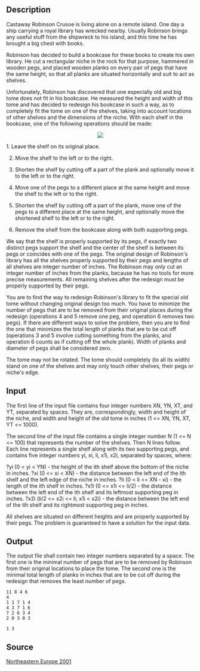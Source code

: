 <h2>Description</h2><p>Castaway Robinson Crusoe is living alone on a remote island. One day a ship carrying a royal library has wrecked nearby. Usually Robinson brings any useful stuff from the shipwreck to his island, and this time he has brought a big chest with books.
</p>
Robinson has decided to build a bookcase for these books to create his own library. He cut a rectangular niche in the rock for that purpose, hammered in wooden pegs, and placed wooden planks on every pair of pegs that have the same height, so that all planks are situated horizontally and suit to act as shelves.

Unfortunately, Robinson has discovered that one especially old and big tome does not fit in his bookcase. He measured the height and width of this tome and has decided to redesign his bookcase in such a way, as to completely fit the tome on one of the shelves, taking into account locations of other shelves and the dimensions of the niche. With each shelf in the bookcase, one of the following operations should be made:
<center><img src="images/1116/1116_1.gif"></center><p>
</p>1. Leave the shelf on its original place.

2. Move the shelf to the left or to the right.

3. Shorten the shelf by cutting off a part of the plank and optionally move it to the left or to the right.

4. Move one of the pegs to a different place at the same height and move the shelf to the left or to the right.

5. Shorten the shelf by cutting off a part of the plank, move one of the pegs to a different place at the same height, and optionally move the shortened shelf to the left or to the right.

6. Remove the shelf from the bookcase along with both supporting pegs.

We say that the shelf is properly supported by its pegs, if exactly two distinct pegs support the shelf and the center of the shelf is between its pegs or coincides with one of the pegs. The original design of Robinson's library has all the shelves properly supported by their pegs and lengths of all shelves are integer number of inches. The Robinson may only cut an integer number of inches from the planks, because he has no tools for more precise measurements. All remaining shelves after the redesign must be properly supported by their pegs.

You are to find the way to redesign Robinson's library to fit the special old tome without changing original design too much. You have to minimize the number of pegs that are to be removed from their original places during the redesign (operations 4 and 5 remove one peg, and operation 6 removes two pegs). If there are different ways to solve the problem, then you are to find the one that minimizes the total length of planks that are to be cut off (operations 3 and 5 involve cutting something from the planks, and operation 6 counts as if cutting off the whole plank). Width of planks and diameter of pegs shall be considered zero.

The tome may not be rotated. The tome should completely (to all its width) stand on one of the shelves and may only touch other shelves, their pegs or niche's edge.
<h2>Input</h2><p>The first line of the input file contains four integer numbers XN, YN, XT, and YT, separated by spaces. They are, correspondingly, width and height of the niche, and width and height of the old tome in inches (1 &lt;= XN, YN, XT, YT &lt;= 1000).
</p>
The second line of the input file contains a single integer number N (1 &lt;= N &lt;= 100) that represents the number of the shelves. Then N lines follow. Each line represents a single shelf along with its two supporting pegs, and contains five integer numbers yi, xi, li, x1i, x2i, separated by spaces, where:

?yi (0 &lt; yi &lt; YN) - the height of the ith shelf above the bottom of the niche in inches.
?xi (0 &lt;= xi &lt; XN) - the distance between the left end of the ith shelf and the left edge of the niche in inches.
?li (0 &lt; li &lt;= XN - xi) - the length of the ith shelf in inches.
?x1i (0 &lt;= x1i &lt;= li/2) - the distance between the left end of the ith shelf and its leftmost supporting peg in inches.
?x2i (li/2 &lt;= x2i &lt;= li; x1i &lt; x2i) - the distance between the left end of the ith shelf and its rightmost supporting peg in inches.

All shelves are situated on different heights and are properly supported by their pegs. The problem is guaranteed to have a solution for the input data.
<h2>Output</h2><p>The output file shall contain two integer numbers separated by a space. The first one is the minimal number of pegs that are to be removed by Robinson from their original locations to place the tome. The second one is the minimal total length of planks in inches that are to be cut off during the redesign that removes the least number of pegs.</p><pre><code class="language-input1">11 8 4 6
4
1 1 7 1 4
4 3 7 1 6
7 2 6 3 4
2 0 3 0 3</code></pre><pre><code class="language-output1">1 3</code></pre><h2>Source</h2><a href="searchproblem?field=source&amp;key=Northeastern+Europe+2001">Northeastern Europe 2001</a>